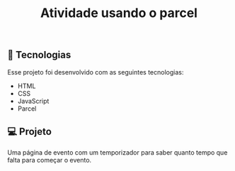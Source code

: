 <h1 align="center">Atividade usando o parcel</h1>
<br>

## 🚀 Tecnologias

Esse projeto foi desenvolvido com as seguintes tecnologias:


- HTML
- CSS 
- JavaScript
- Parcel


## 💻 Projeto

Uma página de evento com um temporizador para saber quanto tempo que falta para começar o evento.
